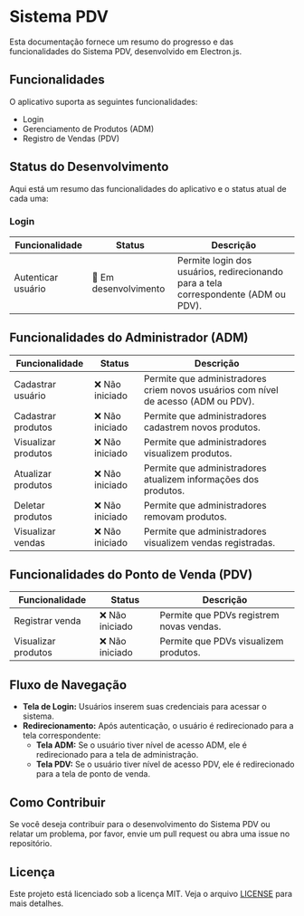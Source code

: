 # Sistema PDV

Esta documentação fornece um resumo do progresso e das funcionalidades do Sistema PDV, desenvolvido em Electron.js.

## Funcionalidades

O aplicativo suporta as seguintes funcionalidades:

- Login
- Gerenciamento de Produtos (ADM)
- Registro de Vendas (PDV)

## Status do Desenvolvimento

Aqui está um resumo das funcionalidades do aplicativo e o status atual de cada uma:

### Login

| Funcionalidade     | Status                | Descrição                                                                           |
| ------------------ | --------------------- | ----------------------------------------------------------------------------------- |
| Autenticar usuário | 🚧 Em desenvolvimento | Permite login dos usuários, redirecionando para a tela correspondente (ADM ou PDV). |

## Funcionalidades do Administrador (ADM)

| Funcionalidade      | Status          | Descrição                                                                          |
| ------------------- | --------------- | ---------------------------------------------------------------------------------- |
| Cadastrar usuário   | ❌ Não iniciado | Permite que administradores criem novos usuários com nível de acesso (ADM ou PDV). |
| Cadastrar produtos  | ❌ Não iniciado | Permite que administradores cadastrem novos produtos.                              |
| Visualizar produtos | ❌ Não iniciado | Permite que administradores visualizem produtos.                                   |
| Atualizar produtos  | ❌ Não iniciado | Permite que administradores atualizem informações dos produtos.                    |
| Deletar produtos    | ❌ Não iniciado | Permite que administradores removam produtos.                                      |
| Visualizar vendas   | ❌ Não iniciado | Permite que administradores visualizem vendas registradas.                         |

## Funcionalidades do Ponto de Venda (PDV)

| Funcionalidade      | Status          | Descrição                                |
| ------------------- | --------------- | ---------------------------------------- |
| Registrar venda     | ❌ Não iniciado | Permite que PDVs registrem novas vendas. |
| Visualizar produtos | ❌ Não iniciado | Permite que PDVs visualizem produtos.    |

## Fluxo de Navegação

- **Tela de Login:** Usuários inserem suas credenciais para acessar o sistema.
- **Redirecionamento:** Após autenticação, o usuário é redirecionado para a tela correspondente:
  - **Tela ADM:** Se o usuário tiver nível de acesso ADM, ele é redirecionado para a tela de administração.
  - **Tela PDV:** Se o usuário tiver nível de acesso PDV, ele é redirecionado para a tela de ponto de venda.

## Como Contribuir

Se você deseja contribuir para o desenvolvimento do Sistema PDV ou relatar um problema, por favor, envie um pull request ou abra uma issue no repositório.

## Licença

Este projeto está licenciado sob a licença MIT. Veja o arquivo [LICENSE](LICENSE) para mais detalhes.
